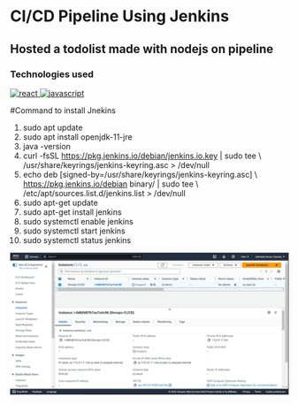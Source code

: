 # CI/CD Pipeline Using Jenkins
## Hosted a todolist made with nodejs on pipeline

### Technologies used

<a href="https://reactjs.org/" target="_blank" rel="noreferrer"> <img src="https://www.jenkins.io/images/logos/cambridge/cambridge.png" alt="react" width="40" height="40"/> </a>
<a href="https://developer.mozilla.org/en-US/docs/Web/JavaScript" target="_blank" rel="noreferrer"> <img src="https://upload.wikimedia.org/wikipedia/commons/thumb/9/93/Amazon_Web_Services_Logo.svg/768px-Amazon_Web_Services_Logo.svg.png?20170912170050" alt="javascript" width="40" height="40"/> </a>

#Command to install Jnekins
1.  sudo apt update
2.  sudo apt install openjdk-11-jre
3.  java -version
4.  curl -fsSL https://pkg.jenkins.io/debian/jenkins.io.key | sudo tee \   /usr/share/keyrings/jenkins-keyring.asc > /dev/null
5.  echo deb [signed-by=/usr/share/keyrings/jenkins-keyring.asc] \   https://pkg.jenkins.io/debian binary/ | sudo tee \   /etc/apt/sources.list.d/jenkins.list > /dev/null
6.  sudo apt-get update
7.  sudo apt-get install jenkins
8.  sudo systemctl enable jenkins
9.  sudo systemctl start jenkins
10. sudo systemctl status jenkins


![Screenshot (128)](https://github.com/chauhan971/Jenkins-CI-CD/blob/main/AWS.PNG)
